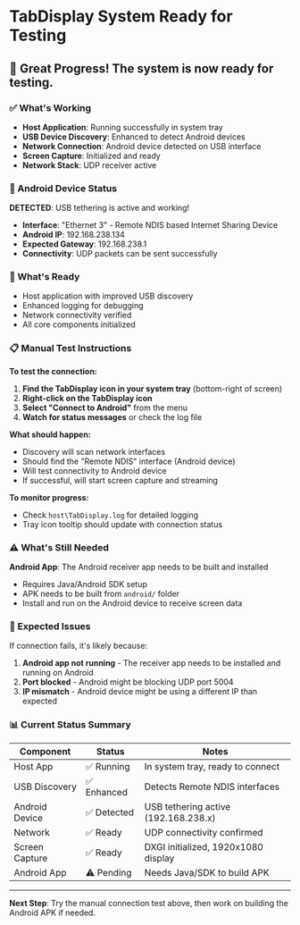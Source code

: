 # TabDisplay System Ready for Testing

## 🎉 Great Progress! The system is now ready for testing.

### ✅ What's Working
- **Host Application**: Running successfully in system tray
- **USB Device Discovery**: Enhanced to detect Android devices
- **Network Connection**: Android device detected on USB interface
- **Screen Capture**: Initialized and ready
- **Network Stack**: UDP receiver active

### 📱 Android Device Status
**DETECTED**: USB tethering is active and working!
- **Interface**: "Ethernet 3" - Remote NDIS based Internet Sharing Device  
- **Android IP**: 192.168.238.134
- **Expected Gateway**: 192.168.238.1
- **Connectivity**: UDP packets can be sent successfully

### 🔧 What's Ready
- Host application with improved USB discovery
- Enhanced logging for debugging
- Network connectivity verified
- All core components initialized

### 📋 Manual Test Instructions

**To test the connection:**

1. **Find the TabDisplay icon in your system tray** (bottom-right of screen)
2. **Right-click on the TabDisplay icon**
3. **Select "Connect to Android"** from the menu
4. **Watch for status messages** or check the log file

**What should happen:**
- Discovery will scan network interfaces
- Should find the "Remote NDIS" interface (Android device)
- Will test connectivity to Android device
- If successful, will start screen capture and streaming

**To monitor progress:**
- Check `host\TabDisplay.log` for detailed logging
- Tray icon tooltip should update with connection status

### ⚠️ What's Still Needed

**Android App**: The Android receiver app needs to be built and installed
- Requires Java/Android SDK setup
- APK needs to be built from `android/` folder
- Install and run on the Android device to receive screen data

### 🐛 Expected Issues

If connection fails, it's likely because:
1. **Android app not running** - The receiver app needs to be installed and running on Android
2. **Port blocked** - Android might be blocking UDP port 5004
3. **IP mismatch** - Android device might be using a different IP than expected

### 📊 Current Status Summary

| Component | Status | Notes |
|-----------|--------|-------|
| Host App | ✅ Running | In system tray, ready to connect |
| USB Discovery | ✅ Enhanced | Detects Remote NDIS interfaces |
| Android Device | ✅ Detected | USB tethering active (192.168.238.x) |
| Network | ✅ Ready | UDP connectivity confirmed |
| Screen Capture | ✅ Ready | DXGI initialized, 1920x1080 display |
| Android App | ⚠️ Pending | Needs Java/SDK to build APK |

---

**Next Step**: Try the manual connection test above, then work on building the Android APK if needed.
